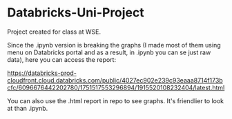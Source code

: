 # Databricks-Uni-Project
Project created for class at WSE.

Since the .ipynb version is breaking the graphs (I made most of them using menu on Databricks portal and as a result, in .ipynb you can se just raw data), here you can access the report:

https://databricks-prod-cloudfront.cloud.databricks.com/public/4027ec902e239c93eaaa8714f173bcfc/6096676442202780/1751517553296894/1915520108232404/latest.html

You can also use the .html report in repo to see graphs. It's friendlier to look at than .ipynb.
